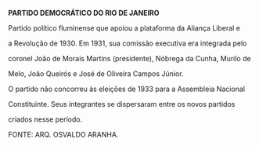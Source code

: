 **PARTIDO DEMOCRÁTICO DO RIO DE JANEIRO**



Partido político fluminense que apoiou a plataforma da Aliança Liberal e

a Revolução de 1930. Em 1931, sua comissão executiva era integrada pelo

coronel João de Morais Martins (presidente), Nóbrega da Cunha, Murilo de

Melo, João Queirós e José de Oliveira Campos Júnior.



O partido não concorreu às eleições de 1933 para a Assembleia Nacional

Constituinte. Seus integrantes se dispersaram entre os novos partidos

criados nesse período.



FONTE: ARQ. OSVALDO ARANHA.

